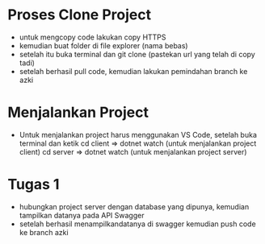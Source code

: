 # Proses Clone Project

- untuk mengcopy code lakukan copy HTTPS
- kemudian buat folder di file explorer (nama bebas)
- setelah itu buka terminal dan git clone (pastekan url yang telah di copy tadi)
- setelah berhasil pull code, kemudian lakukan pemindahan branch ke azki

# Menjalankan Project

- Untuk menjalankan project harus menggunakan VS Code, setelah buka terminal dan ketik
  cd client => dotnet watch (untuk menjalankan project client)
  cd server => dotnet watch (untuk menjalankan project server)

# Tugas 1

- hubungkan project server dengan database yang dipunya, kemudian tampilkan datanya pada API Swagger
- setelah berhasil menampilkandatanya di swagger kemudian push code ke branch azki
